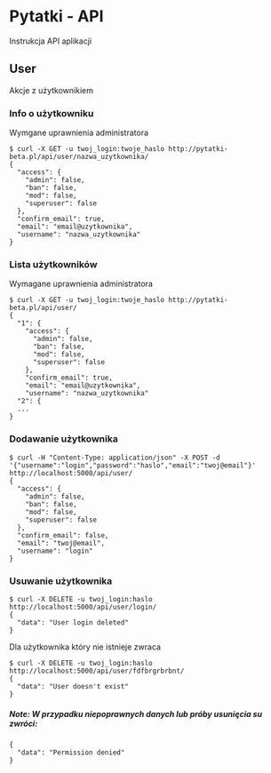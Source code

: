 # Pytatki - API

Instrukcja API aplikacji

## User
Akcje z użytkownikiem
### Info o użytkowniku
Wymgane uprawnienia administratora
```
$ curl -X GET -u twoj_login:twoje_haslo http://pytatki-beta.pl/api/user/nazwa_uzytkownika/
{
  "access": {
    "admin": false, 
    "ban": false, 
    "mod": false, 
    "superuser": false
  }, 
  "confirm_email": true, 
  "email": "email@uzytkownika", 
  "username": "nazwa_uzytkownika"
}
```
### Lista użytkowników
Wymagane uprawnienia administratora
```
$ curl -X GET -u twoj_login:twoje_haslo http://pytatki-beta.pl/api/user/
{
  "1": {
    "access": {
      "admin": false, 
      "ban": false, 
      "mod": false, 
      "superuser": false
    }, 
    "confirm_email": true, 
    "email": "email@uzytkownika", 
    "username": "nazwa_uzytkownika"
  "2": {
  ...
}
```
### Dodawanie użytkownika
```
$ curl -H "Content-Type: application/json" -X POST -d '{"username":"login","password":"haslo","email":"twoj@email"}' http://localhost:5000/api/user/
{
  "access": {
    "admin": false, 
    "ban": false, 
    "mod": false, 
    "superuser": false
  }, 
  "confirm_email": false, 
  "email": "twoj@email", 
  "username": "login"
}
```
### Usuwanie użytkownika
```
$ curl -X DELETE -u twoj_login:haslo http://localhost:5000/api/user/login/
{
  "data": "User login deleted"
}
```
Dla użytkownika który nie istnieje zwraca
```
$ curl -X DELETE -u twoj_login:haslo http://localhost:5000/api/user/fdfbrgrbrbnt/
{
  "data": "User doesn't exist"
}
```
##### Note: W przypadku niepoprawnych danych lub próby usunięcia su zwróci:
```
{
  "data": "Permission denied"
}
```

